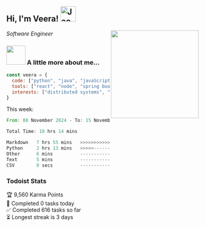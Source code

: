 <h2> Hi, I'm Veera! <img src="https://raw.githubusercontent.com/Tarikul-Islam-Anik/Animated-Fluent-Emojis/master/Emojis/Activities/Jack-O-Lantern.png" alt="Jack-O-Lantern" width="40" height="40" /></h2>
<img align='right' src="https://user-images.githubusercontent.com/74038190/213911110-aedbef38-a29f-4b6b-a65c-11608b4f75a5.gif" width="230">
<p><em>Software Engineer</em></p>


### <img src="https://user-images.githubusercontent.com/74038190/216656963-09118229-8a9e-4af0-910c-c37f35f2e210.gif" width="50"> A little more about me...  

```javascript
const veera = {
  code: ["python", "java", "javaScript", "typeScript", "c++"],
  tools: ["react", "node", "spring boot", "docker", "next.JS", "aws"],
  interests: ["distributed systems", "enterprise software", "parallel computing", "cloud computing", "machine learning", "AI"]
}
```
This week:
<!--START_SECTION:waka-->

```rust
From: 08 November 2024 - To: 15 November 2024

Total Time: 10 hrs 14 mins

Markdown   7 hrs 55 mins   >>>>>>>>>>>>>>>>>>>------   76.51 %
Python     2 hrs 13 mins   >>>>>--------------------   21.49 %
Other      6 mins          -------------------------   01.00 %
Text       5 mins          -------------------------   00.95 %
CSV        0 secs          -------------------------   00.04 %
```

<!--END_SECTION:waka-->


### Todoist Stats

<!-- TODO-IST:START -->
🏆  9,560 Karma Points           
🌸  Completed 0 tasks today           
✅  Completed 616 tasks so far           
⏳  Longest streak is 3 days
<!-- TODO-IST:END -->
<!--
Profile views:
[![](https://visitcount.itsvg.in/api?id=veeravivekt&label=Profile%20Views&color=1&icon=2&pretty=false)](https://visitcount.itsvg.in)
-->

